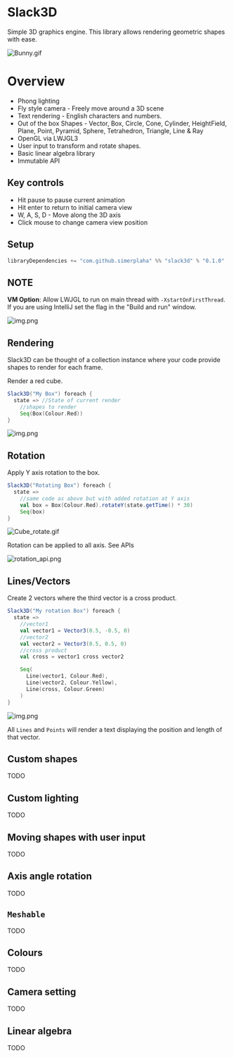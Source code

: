 # Slack3D

Simple 3D graphics engine. This library allows rendering geometric shapes with ease.

![Bunny.gif](docs/bunny.gif)

# Overview

- Phong lighting
- Fly style camera - Freely move around a 3D scene
- Text rendering - English characters and numbers.
- Out of the box Shapes - Vector, Box, Circle, Cone, Cylinder, HeightField, Plane, Point, Pyramid, Sphere, Tetrahedron,
  Triangle, Line & Ray
- OpenGL via LWJGL3
- User input to transform and rotate shapes.
- Basic linear algebra library
- Immutable API

## Key controls

- Hit pause to pause current animation
- Hit enter to return to initial camera view
- W, A, S, D - Move along the 3D axis
- Click mouse to change camera view position

## Setup

```scala
libraryDependencies += "com.github.simerplaha" %% "slack3d" % "0.1.0"
```

## NOTE

**VM Option**: Allow LWJGL to run on main thread with `-XstartOnFirstThread`. If you are using IntelliJ set the flag in
the "Build and run" window.

![img.png](docs/intellij_vm_option.png)

## Rendering

Slack3D can be thought of a collection instance where your code provide shapes to render for each frame.

Render a red cube.

```scala
Slack3D("My Box") foreach {
  state => //State of current render
    //shapes to render
    Seq(Box(Colour.Red))
}
```

![img.png](docs/red_cube.png)

## Rotation

Apply Y axis rotation to the box.

```scala
Slack3D("Rotating Box") foreach {
  state =>
    //same code as above but with added rotation at Y axis
    val box = Box(Colour.Red).rotateY(state.getTime() * 30)
    Seq(box)
}
```

![Cube_rotate.gif](docs/cube_rotate.gif)

Rotation can be applied to all axis. See APIs

![rotation_api.png](docs/rotation_api.png)

## Lines/Vectors

Create 2 vectors where the third vector is a cross product.

```scala
Slack3D("My rotation Box") foreach {
  state =>
    //vector1
    val vector1 = Vector3(0.5, -0.5, 0)
    //vector2
    val vector2 = Vector3(0.5, 0.5, 0)
    //cross product
    val cross = vector1 cross vector2

    Seq(
      Line(vector1, Colour.Red),
      Line(vector2, Colour.Yellow),
      Line(cross, Colour.Green)
    )
}
```

![img.png](docs/cross_product_vectors.png)

All `Lines` and `Points` will render a text displaying the position and length of that vector.

## Custom shapes

TODO

## Custom lighting

TODO

## Moving shapes with user input

TODO

## Axis angle rotation

TODO

## `Meshable`

TODO

## Colours

TODO

## Camera setting

TODO

## Linear algebra

TODO
